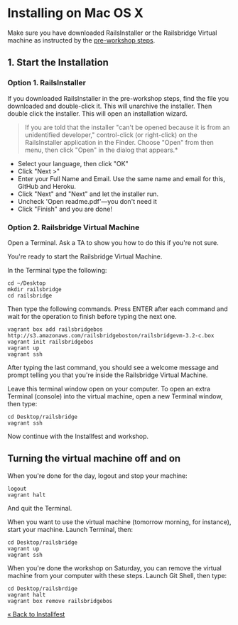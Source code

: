 # Installing on Mac OS X

Make sure you have downloaded RailsInstaller or the Railsbridge Virtual machine
as instructed by the [pre-workshop steps](/pre_workshop).

## 1. Start the Installation

###  Option 1. RailsInstaller

If you downloaded RailsInstaller in the pre-workshop steps, find the file you
downloaded and double-click it. This will unarchive the installer.  Then double
click the installer. This will open an installation wizard. 

>   If you are told that the installer "can't be opened because it is from an
    unidentified developer," control-click (or right-click) on the RailsInstaller
    application in the Finder.  Choose "Open" from then menu, then click "Open" in
    the dialog that appears.*

* Select your language, then click "OK"
* Click "Next >"
* Enter your Full Name and Email. Use the same name and email for this, GitHub and Heroku. 
* Click "Next" and "Next" and let the installer run.
* Uncheck 'Open readme.pdf'—you don't need it
* Click "Finish" and you are done!

### Option 2. Railsbridge Virtual Machine

Open a Terminal. Ask a TA to show you how to do this if you're not sure.

You're ready to start the Railsbridge Virtual Machine.

In the Terminal type the following:

```text
cd ~/Desktop
mkdir railsbridge
cd railsbridge
```

Then type the following commands. Press ENTER after each command and wait for the operation to finish
before typing the next one.

```text
vagrant box add railsbridgebos http://s3.amazonaws.com/railsbridgeboston/railsbridgevm-3.2-c.box
vagrant init railsbridgebos
vagrant up
vagrant ssh
```

After typing the last command, you should see a welcome message and prompt
telling you that you're inside the Railsbridge Virtual Machine.

Leave this terminal window open on your computer. To open an extra Terminal (console) into the virtual machine,
open a new Terminal window, then type:

```text
cd Desktop/railsbridge
vagrant ssh
```

Now continue with the Installfest and workshop. 

## Turning the virtual machine off and on

When you're done for the day, logout and stop your machine:

```text
logout
vagrant halt
```

And quit the Terminal.

When you want to use the virtual machine (tomorrow morning, for instance),
start your machine. Launch Terminal, then:

```text
cd Desktop/railsbridge
vagrant up
vagrant ssh
```

When you're done the workshop on Saturday, you can remove the virtual machine from your computer with these steps.
Launch Git Shell, then type:

```text
cd Desktop/railsbrdige
vagrant halt
vagrant box remove railsbridgebos
```




[« Back to Installfest](/installfest)
